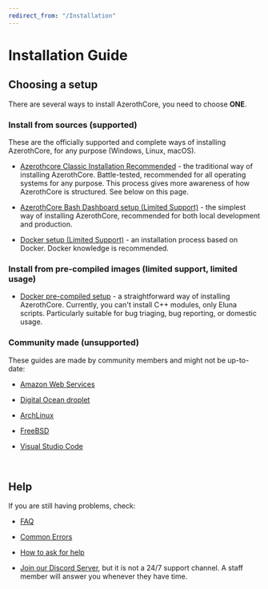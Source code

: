 ```yaml
---
redirect_from: "/Installation"
---
```


# Installation Guide

## Choosing a setup

There are several ways to install AzerothCore, you need to choose **ONE**.

### Install from sources (supported)

These are the officially supported and complete ways of installing AzerothCore, for any purpose (Windows, Linux, macOS).

- [Azerothcore Classic Installation <span class="badge badge-secondary">Recommended</span>](classic-installation.md) - the traditional way of installing AzerothCore. Battle-tested, recommended for all operating systems for any purpose. This process gives more awareness of how AzerothCore is structured. See below on this page.

- [AzerothCore Bash Dashboard setup (Limited Support)](ac-dashboard-core-installation.md) - the simplest way of installing AzerothCore, recommended for both local development and production.

- [Docker setup (Limited Support)](install-with-docker.md) - an installation process based on Docker. Docker knowledge is recommended.

### Install from pre-compiled images (limited support, limited usage)

- [Docker pre-compiled setup](https://www.azerothcore.org/acore-docker/) - a straightforward way of installing AzerothCore. Currently, you can't install C++ modules, only Eluna scripts. Particularly  suitable for bug triaging, bug reporting, or domestic usage.

### Community made (unsupported)

These guides are made by community members and might not be up-to-date:

- [Amazon Web Services](aws-tutorial.md)

- [Digital Ocean droplet](digital-ocean-video-tutorial.md)

- [ArchLinux](arch-linux.md)

- [FreeBSD](freebsd.md)

- [Visual Studio Code](vsc-requirements)

<br>

## Help

If you are still having problems, check:

* [FAQ](faq.md)

* [Common Errors](common-errors.md)

* [How to ask for help](how-to-ask-for-help.md)

* [Join our Discord Server](https://discord.gg/gkt4y2x), but it is not a 24/7 support channel. A staff member will answer you whenever they have time.
